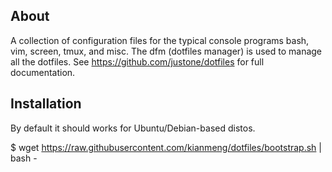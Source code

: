 About
-----
A collection of configuration files for the typical console programs bash, vim,
screen, tmux, and misc. The dfm (dotfiles manager) is used to manage all the
dotfiles.  See https://github.com/justone/dotfiles for full documentation.

Installation
------------
By default it should works for Ubuntu/Debian-based distos.

$ wget https://raw.githubusercontent.com/kianmeng/dotfiles/bootstrap.sh | bash -
